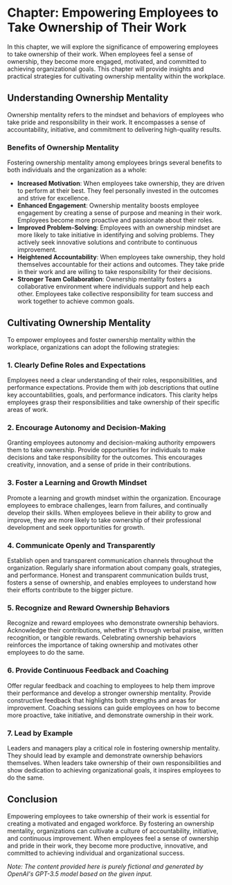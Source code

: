 Chapter: Empowering Employees to Take Ownership of Their Work
=============================================================

In this chapter, we will explore the significance of empowering employees to take ownership of their work. When employees feel a sense of ownership, they become more engaged, motivated, and committed to achieving organizational goals. This chapter will provide insights and practical strategies for cultivating ownership mentality within the workplace.

**Understanding Ownership Mentality**
-------------------------------------

Ownership mentality refers to the mindset and behaviors of employees who take pride and responsibility in their work. It encompasses a sense of accountability, initiative, and commitment to delivering high-quality results.

### **Benefits of Ownership Mentality**

Fostering ownership mentality among employees brings several benefits to both individuals and the organization as a whole:

* **Increased Motivation**: When employees take ownership, they are driven to perform at their best. They feel personally invested in the outcomes and strive for excellence.
* **Enhanced Engagement**: Ownership mentality boosts employee engagement by creating a sense of purpose and meaning in their work. Employees become more proactive and passionate about their roles.
* **Improved Problem-Solving**: Employees with an ownership mindset are more likely to take initiative in identifying and solving problems. They actively seek innovative solutions and contribute to continuous improvement.
* **Heightened Accountability**: When employees take ownership, they hold themselves accountable for their actions and outcomes. They take pride in their work and are willing to take responsibility for their decisions.
* **Stronger Team Collaboration**: Ownership mentality fosters a collaborative environment where individuals support and help each other. Employees take collective responsibility for team success and work together to achieve common goals.

**Cultivating Ownership Mentality**
-----------------------------------

To empower employees and foster ownership mentality within the workplace, organizations can adopt the following strategies:

### **1. Clearly Define Roles and Expectations**

Employees need a clear understanding of their roles, responsibilities, and performance expectations. Provide them with job descriptions that outline key accountabilities, goals, and performance indicators. This clarity helps employees grasp their responsibilities and take ownership of their specific areas of work.

### **2. Encourage Autonomy and Decision-Making**

Granting employees autonomy and decision-making authority empowers them to take ownership. Provide opportunities for individuals to make decisions and take responsibility for the outcomes. This encourages creativity, innovation, and a sense of pride in their contributions.

### **3. Foster a Learning and Growth Mindset**

Promote a learning and growth mindset within the organization. Encourage employees to embrace challenges, learn from failures, and continually develop their skills. When employees believe in their ability to grow and improve, they are more likely to take ownership of their professional development and seek opportunities for growth.

### **4. Communicate Openly and Transparently**

Establish open and transparent communication channels throughout the organization. Regularly share information about company goals, strategies, and performance. Honest and transparent communication builds trust, fosters a sense of ownership, and enables employees to understand how their efforts contribute to the bigger picture.

### **5. Recognize and Reward Ownership Behaviors**

Recognize and reward employees who demonstrate ownership behaviors. Acknowledge their contributions, whether it's through verbal praise, written recognition, or tangible rewards. Celebrating ownership behaviors reinforces the importance of taking ownership and motivates other employees to do the same.

### **6. Provide Continuous Feedback and Coaching**

Offer regular feedback and coaching to employees to help them improve their performance and develop a stronger ownership mentality. Provide constructive feedback that highlights both strengths and areas for improvement. Coaching sessions can guide employees on how to become more proactive, take initiative, and demonstrate ownership in their work.

### **7. Lead by Example**

Leaders and managers play a critical role in fostering ownership mentality. They should lead by example and demonstrate ownership behaviors themselves. When leaders take ownership of their own responsibilities and show dedication to achieving organizational goals, it inspires employees to do the same.

**Conclusion**
--------------

Empowering employees to take ownership of their work is essential for creating a motivated and engaged workforce. By fostering an ownership mentality, organizations can cultivate a culture of accountability, initiative, and continuous improvement. When employees feel a sense of ownership and pride in their work, they become more productive, innovative, and committed to achieving individual and organizational success.

*Note: The content provided here is purely fictional and generated by OpenAI's GPT-3.5 model based on the given input.*
